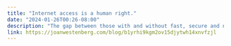 ```yaml
---
title: "Internet access is a human right."
date: "2024-01-26T00:26-08:00"
description: "The gap between those with and without fast, secure and neutral internet access has profound implications for their ability to participate in and contribute to society. The COVID-19 pandemic illustrated this point, revealing how integral the internet has become for education, employment, healthcare,"
link: https://joanwestenberg.com/blog/b1yrhi9kgm2ov15djytwh14xnvfzjl
---
```

